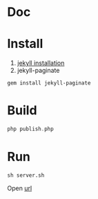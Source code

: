 # Doc 

# Install
1. [jekyll installation](https://jekyllrb.com/docs/installation/)
2. jekyll-paginate
```shell
gem install jekyll-paginate
```

# Build
```php
php publish.php
```

# Run
```shell
sh server.sh
```
Open [url](localhost:4000)